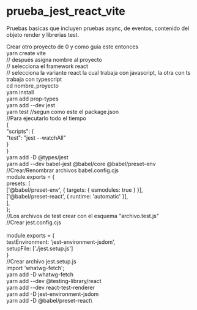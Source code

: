 # prueba_jest_react_vite
Pruebas basicas que incluyen pruebas async, de eventos, contenido del objeto render y librerias test.


Crear otro proyecto de 0 y como guia este entonces\
yarn create vite\
//    después asigna nombre al proyecto\
//    selecciona el framework react\
//    selecciona la variante react la cual trabaja con javascript, la otra con ts trabaja con typescript\
cd nombre_proyecto\
yarn install\
yarn add prop-types\
yarn add --dev jest\
yarn test  //segun como este el package.json \
//Para ejecutarlo  todo el tiempo\
    {\
      "scripts": {\
        "test": "jest --watchAll"\
      }\
    }\
yarn add -D @types/jest\
yarn add --dev babel-jest @babel/core @babel/preset-env\
//Crear/Renombrar archivos babel.config.cjs\
    module.exports = {\
        presets: [\
          ['@babel/preset-env', { targets: { esmodules: true } }],\
          ['@babel/preset-react', { runtime: 'automatic' }],\
        ],\
    };\
//Los archivos de test crear con el esquema "archivo.test.js"\
//Crear jest.config.cjs\
\
   module.exports = {\
       testEnvironment: 'jest-environment-jsdom',\
       setupFile: ['./jest.setup.js']\
   }\
//Crear archivo jest.setup.js\
   import 'whatwg-fetch';\
yarn add -D whatwg-fetch\
yarn add --dev @testing-library/react\
yarn add --dev react-test-renderer\
yarn add -D jest-environment-jsdom\
yarn add -D @babel/preset-react\
